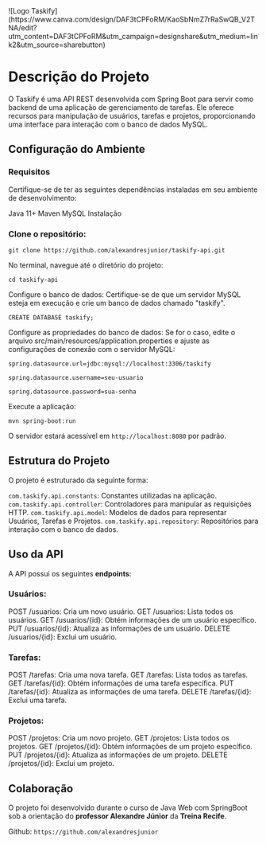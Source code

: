 <div>
  ![Logo Taskify](https://www.canva.com/design/DAF3tCPFoRM/KaoSbNmZ7rRaSwQB_V2TNA/edit?utm_content=DAF3tCPFoRM&utm_campaign=designshare&utm_medium=link2&utm_source=sharebutton)
</div>

# Descrição do Projeto

O Taskify é uma API REST desenvolvida com Spring Boot para servir como backend de uma aplicação de gerenciamento de tarefas. Ele oferece recursos para manipulação de usuários, tarefas e projetos, proporcionando uma interface para interação com o banco de dados MySQL.

## Configuração do Ambiente

### Requisitos

Certifique-se de ter as seguintes dependências instaladas em seu ambiente de desenvolvimento:

Java 11+
Maven
MySQL
Instalação

### Clone o repositório:

```git clone https://github.com/alexandresjunior/taskify-api.git```

No terminal, navegue até o diretório do projeto:

```cd taskify-api```


Configure o banco de dados: Certifique-se de que um servidor MySQL esteja em execução e crie um banco de dados chamado "taskify".

```CREATE DATABASE taskify;```


Configure as propriedades do banco de dados: Se for o caso, edite o arquivo src/main/resources/application.properties e ajuste as configurações de conexão com o servidor MySQL:

```spring.datasource.url=jdbc:mysql://localhost:3306/taskify```

```spring.datasource.username=seu-usuario```

```spring.datasource.password=sua-senha```

Execute a aplicação:

```mvn spring-boot:run```

O servidor estará acessível em ```http://localhost:8080``` por padrão.

## Estrutura do Projeto

O projeto é estruturado da seguinte forma:

```com.taskify.api.constants```: Constantes utilizadas na aplicação.
```com.taskify.api.controller```: Controladores para manipular as requisições HTTP.
```com.taskify.api.model```: Modelos de dados para representar Usuários, Tarefas e Projetos.
```com.taskify.api.repository```: Repositórios para interação com o banco de dados.

## Uso da API

A API possui os seguintes **endpoints**:

### Usuários:

POST /usuarios: Cria um novo usuário.
GET /usuarios: Lista todos os usuários.
GET /usuarios/{id}: Obtém informações de um usuário específico.
PUT /usuarios/{id}: Atualiza as informações de um usuário.
DELETE /usuarios/{id}: Exclui um usuário.

### Tarefas:

POST /tarefas: Cria uma nova tarefa.
GET /tarefas: Lista todos as tarefas.
GET /tarefas/{id}: Obtém informações de uma tarefa específica.
PUT /tarefas/{id}: Atualiza as informações de uma tarefa.
DELETE /tarefas/{id}: Exclui uma tarefa.

### Projetos:

POST /projetos: Cria um novo projeto.
GET /projetos: Lista todos os projetos.
GET /projetos/{id}: Obtém informações de um projeto específico.
PUT /projetos/{id}: Atualiza as informações de um projeto.
DELETE /projetos/{id}: Exclui um projeto.

## Colaboração

O projeto foi desenvolvido durante o curso de Java Web com SpringBoot sob a orientação do **professor Alexandre Júnior** da **Treina Recife**.

Github: ```https://github.com/alexandresjunior```
